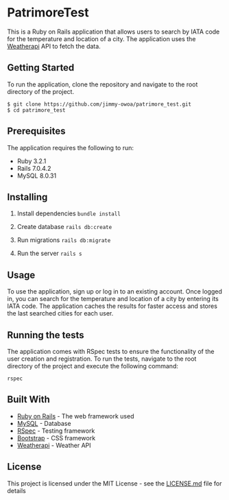 # PatrimoreTest

This is a Ruby on Rails application that allows users to search by IATA code for the temperature and location of a city. The application uses the [Weatherapi](https://www.weatherapi.com/) API to fetch the data.

## Getting Started

To run the application, clone the repository and navigate to the root directory of the project.

```
$ git clone https://github.com/jimmy-owoa/patrimore_test.git
$ cd patrimore_test
```

## Prerequisites

The application requires the following to run:

* Ruby 3.2.1
* Rails 7.0.4.2
* MySQL 8.0.31

## Installing

1. Install dependencies
```bundle install```

2. Create database
```rails db:create```

3. Run migrations
```rails db:migrate```

4. Run the server
```rails s```

## Usage

To use the application, sign up or log in to an existing account. Once logged in, you can search for the temperature and location of a city by entering its IATA code. The application caches the results for faster access and stores the last searched cities for each user.

## Running the tests

The application comes with RSpec tests to ensure the functionality of the user creation and registration. To run the tests, navigate to the root directory of the project and execute the following command:

```rspec```

## Built With

* [Ruby on Rails](https://rubyonrails.org/) - The web framework used
* [MySQL](https://www.mysql.com/) - Database
* [RSpec](https://rspec.info/) - Testing framework
* [Bootstrap](https://getbootstrap.com/) - CSS framework
* [Weatherapi](https://www.weatherapi.com/) - Weather API

## License

This project is licensed under the MIT License - see the [LICENSE.md](LICENSE.md) file for details


